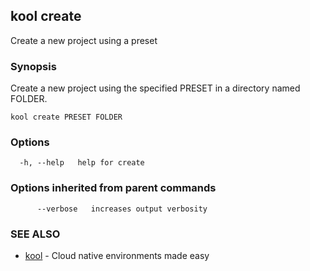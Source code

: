 ## kool create

Create a new project using a preset

### Synopsis

Create a new project using the specified PRESET in a directory named FOLDER.

```
kool create PRESET FOLDER
```

### Options

```
  -h, --help   help for create
```

### Options inherited from parent commands

```
      --verbose   increases output verbosity
```

### SEE ALSO

* [kool](kool)	 - Cloud native environments made easy

